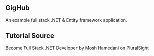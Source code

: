 ﻿## GigHub
An example full stack .NET & Entity framework application.

## Tutorial Source
Become Full Stack .NET Developer by Mosh Hamedani on PluralSight


